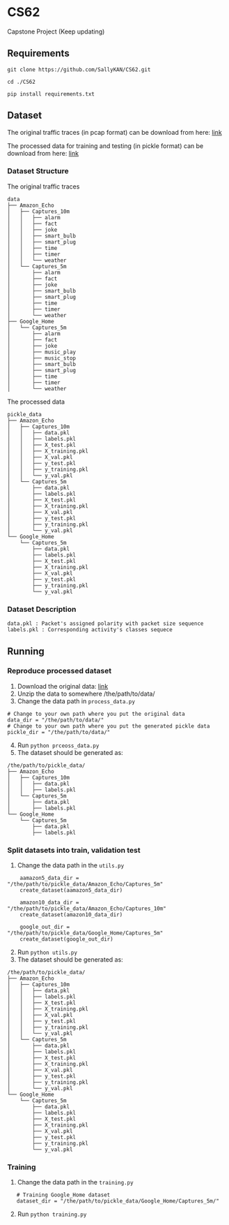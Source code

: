 # CS62
Capstone Project
(Keep updating)

## Requirements
`git clone https://github.com/SallyKAN/CS62.git`

`cd ./CS62`

`pip install requirements.txt`
## Dataset
The original traffic traces (in pcap format) can be download from here:
[link](https://drive.google.com/open?id=1eqSQzm2VUNQwtWhknwd-AzdB4GGxsZ2D)

The processed data for training and testing (in pickle format) can be download from here:
[link](https://drive.google.com/file/d/1R8ArcEs1Tfqdz4lBKazP0VyzQINaksna/view?usp=sharing)
  
### Dataset Structure

The original traffic traces

```
data
├── Amazon_Echo
│   ├── Captures_10m
│   │   ├── alarm
│   │   ├── fact
│   │   ├── joke
│   │   ├── smart_bulb
│   │   ├── smart_plug
│   │   ├── time
│   │   ├── timer
│   │   └── weather
│   └── Captures_5m
│       ├── alarm
│       ├── fact
│       ├── joke
│       ├── smart_bulb
│       ├── smart_plug
│       ├── time
│       ├── timer
│       └── weather
├── Google_Home
│   └── Captures_5m
│       ├── alarm
│       ├── fact
│       ├── joke
│       ├── music_play
│       ├── music_stop
│       ├── smart_bulb
│       ├── smart_plug
│       ├── time
│       ├── timer
│       └── weather
```
The processed data
```
pickle_data
├── Amazon_Echo
│   ├── Captures_10m
│   │   ├── data.pkl
│   │   ├── labels.pkl
│   │   ├── X_test.pkl
│   │   ├── X_training.pkl
│   │   ├── X_val.pkl
│   │   ├── y_test.pkl
│   │   ├── y_training.pkl
│   │   └── y_val.pkl
│   └── Captures_5m
│       ├── data.pkl
│       ├── labels.pkl
│       ├── X_test.pkl
│       ├── X_training.pkl
│       ├── X_val.pkl
│       ├── y_test.pkl
│       ├── y_training.pkl
│       └── y_val.pkl
└── Google_Home
    └── Captures_5m
        ├── data.pkl
        ├── labels.pkl
        ├── X_test.pkl
        ├── X_training.pkl
        ├── X_val.pkl
        ├── y_test.pkl
        ├── y_training.pkl
        └── y_val.pkl
```
### Dataset Description
```
data.pkl : Packet's assigned polarity with packet size sequence
labels.pkl : Corresponding activity's classes sequece
```

## Running
### Reproduce processed dataset
1. Download the original data: [link](https://drive.google.com/open?id=1eqSQzm2VUNQwtWhknwd-AzdB4GGxsZ2D)
2. Unzip the data to somewhere /the/path/to/data/
3. Change the data path in `process_data.py`

```
# Change to your own path where you put the original data
data_dir = "/the/path/to/data/"
# Change to your own path where you put the generated pickle data
pickle_dir = "/the/path/to/data/"
```
4. Run `python prceoss_data.py`
5. The dataset should be generated as:
```
/the/path/to/pickle_data/
├── Amazon_Echo
│   ├── Captures_10m
│   │   ├── data.pkl
│   │   ├── labels.pkl
│   └── Captures_5m
│       ├── data.pkl
│       ├── labels.pkl
└── Google_Home
    └── Captures_5m
        ├── data.pkl
        ├── labels.pkl
```
### Split datasets into train, validation test
1. Change the data path in the `utils.py`
```
    aamazon5_data_dir = "/the/path/to/pickle_data/Amazon_Echo/Captures_5m"
    create_dataset(aamazon5_data_dir)

    amazon10_data_dir = "/the/path/to/pickle_data/Amazon_Echo/Captures_10m"
    create_dataset(amazon10_data_dir)

    google_out_dir = "/the/path/to/pickle_data/Google_Home/Captures_5m"
    create_dataset(google_out_dir)
```
2. Run `python utils.py`
3. The dataset should be generated as:
```
/the/path/to/pickle_data/
├── Amazon_Echo
│   ├── Captures_10m
│   │   ├── data.pkl
│   │   ├── labels.pkl
│   │   ├── X_test.pkl
│   │   ├── X_training.pkl
│   │   ├── X_val.pkl
│   │   ├── y_test.pkl
│   │   ├── y_training.pkl
│   │   └── y_val.pkl
│   └── Captures_5m
│       ├── data.pkl
│       ├── labels.pkl
│       ├── X_test.pkl
│       ├── X_training.pkl
│       ├── X_val.pkl
│       ├── y_test.pkl
│       ├── y_training.pkl
│       └── y_val.pkl
└── Google_Home
    └── Captures_5m
        ├── data.pkl
        ├── labels.pkl
        ├── X_test.pkl
        ├── X_training.pkl
        ├── X_val.pkl
        ├── y_test.pkl
        ├── y_training.pkl
        └── y_val.pkl
```
### Training 
1. Change the data path in the `training.py`
```
   # Training Google_Home dataset
   dataset_dir = "/the/path/to/pickle_data/Google_Home/Captures_5m/"
```
2. Run `python training.py`
